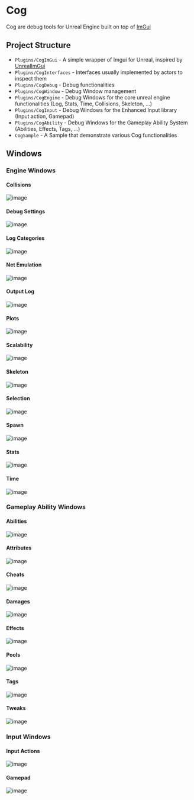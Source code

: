 # Cog
Cog are debug tools for Unreal Engine built on top of [ImGui](https://github.com/ocornut/imgui)

## Project Structure

- `Plugins/CogImGui` - A simple wrapper of Imgui for Unreal, inspired by [UnrealImGui](https://github.com/segross/UnrealImGui)
- `Plugins/CogInterfaces` - Interfaces usually implemented by actors to inspect them
- `Plugins/CogDebug` - Debug functionalities
- `Plugins/CogWindow` - Debug Window management
- `Plugins/CogEngine` - Debug Windows for the core unreal engine functionalities (Log, Stats, Time, Collisions, Skeleton, ...)
- `Plugins/CogInput` - Debug Windows for the Enhanced Input library (Input action, Gamepad)
- `Plugins/CogAbility` - Debug Windows for the Gameplay Ability System (Abilities, Effects, Tags, ...)
- `CogSample` - A Sample that demonstrate various Cog functionalities

## Windows

### Engine Windows

#### Collisions
![image](https://github.com/arnaud-jamin/Cog/assets/13844285/ccee855b-b33b-4dfc-ba14-dff87e1150cf)

#### Debug Settings
![image](https://github.com/arnaud-jamin/Cog/assets/13844285/e55c8d07-133e-48ab-a974-ed076f3d4a58)

#### Log Categories
![image](https://github.com/arnaud-jamin/Cog/assets/13844285/7ced2751-c3bc-43a3-9280-d11a34bf0482)

#### Net Emulation
![image](https://github.com/arnaud-jamin/Cog/assets/13844285/97103f15-fae8-4fe9-8189-8fdbcab5cb20)

#### Output Log
![image](https://github.com/arnaud-jamin/Cog/assets/13844285/71b1de06-a3d0-4e4d-83f3-c3f482c0d8f4)

#### Plots
![image](https://github.com/arnaud-jamin/Cog/assets/13844285/bc134e95-4887-4245-b34d-c030464f644a)

#### Scalability
![image](https://github.com/arnaud-jamin/Cog/assets/13844285/4866b54c-5efa-4efa-a841-74ac8e1713c0)

#### Skeleton
![image](https://github.com/arnaud-jamin/Cog/assets/13844285/19648e3d-70dc-45bc-940d-e53eb9a99871)

#### Selection
![image](https://github.com/arnaud-jamin/Cog/assets/13844285/67cf9019-85c0-449f-88bf-0fc4841f8795)

#### Spawn
![image](https://github.com/arnaud-jamin/Cog/assets/13844285/b37f9307-5fd5-4ea5-9652-c265a8f63e32)

#### Stats
![image](https://github.com/arnaud-jamin/Cog/assets/13844285/e394ec7b-02fa-4b09-879b-90c82bd542ef)

#### Time
![image](https://github.com/arnaud-jamin/Cog/assets/13844285/d19198c5-37dd-400d-a09f-7a5077eb2511)

### Gameplay Ability Windows

#### Abilities
![image](https://github.com/arnaud-jamin/Cog/assets/13844285/5eece87c-eba3-45f1-95c5-e132be2133b8)

#### Attributes
![image](https://github.com/arnaud-jamin/Cog/assets/13844285/a6329ef1-f775-4e6e-9581-6389f9f4b39c)

#### Cheats
![image](https://github.com/arnaud-jamin/Cog/assets/13844285/b7b89635-7924-49b7-98c0-311199947dfc)

#### Damages
![image](https://github.com/arnaud-jamin/Cog/assets/13844285/64d3cb7c-8731-4897-9ef9-b0868148ebe2)

#### Effects
![image](https://github.com/arnaud-jamin/Cog/assets/13844285/4fffa8fe-bd93-44bc-8ca5-27ae81f5da0c)

#### Pools
![image](https://github.com/arnaud-jamin/Cog/assets/13844285/7bb1aadd-9c0b-439f-b263-5ed842d0cd69)

#### Tags
![image](https://github.com/arnaud-jamin/Cog/assets/13844285/3f14be3f-77f2-4d59-887d-1245fc97ed6a)

#### Tweaks
![image](https://github.com/arnaud-jamin/Cog/assets/13844285/e8a5cdd5-908d-4ae3-901a-48addd4ce353)

### Input Windows

#### Input Actions
![image](https://github.com/arnaud-jamin/Cog/assets/13844285/6323e78b-2ee4-43e2-bec6-19aa15716d2c)

#### Gamepad
![image](https://github.com/arnaud-jamin/Cog/assets/13844285/734dd08a-5b9f-44cf-8d24-9bf257f08ec6)




